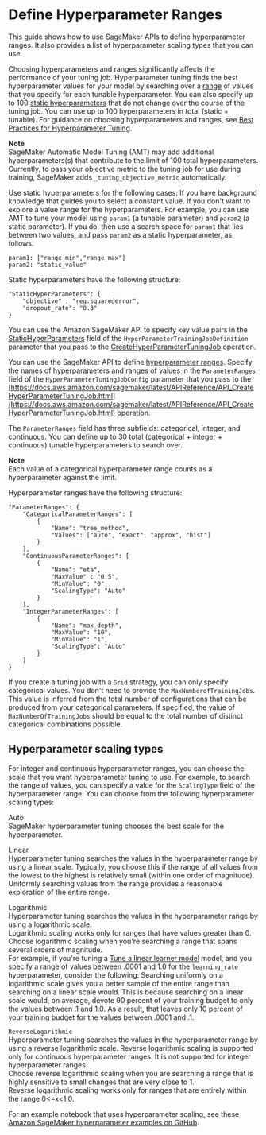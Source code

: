 # Define Hyperparameter Ranges<a name="automatic-model-tuning-define-ranges"></a>

This guide shows how to use SageMaker APIs to define hyperparameter ranges\. It also provides a list of hyperparameter scaling types that you can use\.

Choosing hyperparameters and ranges significantly affects the performance of your tuning job\. Hyperparameter tuning finds the best hyperparameter values for your model by searching over a [range](https://docs.aws.amazon.com/sagemaker/latest/APIReference/API_HyperParameterTrainingJobDefinition.html#sagemaker-Type-HyperParameterTrainingJobDefinition-HyperParameterRanges) of values that you specify for each tunable hyperparameter\. You can also specify up to 100 [static hyperparameters](https://docs.aws.amazon.com/sagemaker/latest/APIReference/API_HyperParameterTrainingJobDefinition.html#sagemaker-Type-HyperParameterTrainingJobDefinition-StaticHyperParameters) that do not change over the course of the tuning job\. You can use up to 100 hyperparameters in total \(static \+ tunable\)\. For guidance on choosing hyperparameters and ranges, see [Best Practices for Hyperparameter Tuning](automatic-model-tuning-considerations.md)\.

**Note**  
SageMaker Automatic Model Tuning \(AMT\) may add additional hyperparameters\(s\) that contribute to the limit of 100 total hyperparameters\. Currently, to pass your objective metric to the tuning job for use during training, SageMaker adds `_tuning_objective_metric` automatically\.

Use static hyperparameters for the following cases:    If you have background knowledge that guides you to select a constant value\.   If you don't want to explore a value range for the hyperparameters\.   For example, you can use AMT to tune your model using `param1` \(a tunable parameter\) and `param2` \(a static parameter\)\. If you do, then use a search space for `param1` that lies between two values, and pass `param2` as a static hyperparameter, as follows\.

```
param1: ["range_min","range_max"]
param2: "static_value"
```

Static hyperparameters have the following structure:

```
"StaticHyperParameters": {
    "objective" : "reg:squarederror",
    "dropout_rate": "0.3"
}
```

You can use the Amazon SageMaker API to specify key value pairs in the [StaticHyperParameters](https://docs.aws.amazon.com/sagemaker/latest/APIReference/API_HyperParameterTrainingJobDefinition.html#sagemaker-Type-HyperParameterTrainingJobDefinition-StaticHyperParameters) field of the `HyperParameterTrainingJobDefinition` parameter that you pass to the [CreateHyperParameterTuningJob](https://docs.aws.amazon.com/sagemaker/latest/APIReference/API_CreateHyperParameterTuningJob.html) operation\.

You can use the SageMaker API to define [hyperparameter ranges](https://docs.aws.amazon.com/sagemaker/latest/APIReference/API_HyperParameterTrainingJobDefinition.html#sagemaker-Type-HyperParameterTrainingJobDefinition-HyperParameterRanges)\. Specify the names of hyperparameters and ranges of values in the `ParameterRanges` field of the `HyperParameterTuningJobConfig` parameter that you pass to the [https://docs.aws.amazon.com/sagemaker/latest/APIReference/API_CreateHyperParameterTuningJob.html](https://docs.aws.amazon.com/sagemaker/latest/APIReference/API_CreateHyperParameterTuningJob.html) operation\. 

The `ParameterRanges` field has three subfields: categorical, integer, and continuous\. You can define up to 30 total \(categorical \+ integer \+ continuous\) tunable hyperparameters to search over\. 

**Note**  
Each value of a categorical hyperparameter range counts as a hyperparameter against the limit\. 

Hyperparameter ranges have the following structure:

```
"ParameterRanges": {
    "CategoricalParameterRanges": [
        {
            "Name": "tree_method",
            "Values": ["auto", "exact", "approx", "hist"]
        }
    ],
    "ContinuousParameterRanges": [
        {
            "Name": "eta",
            "MaxValue" : "0.5",
            "MinValue": "0",
            "ScalingType": "Auto"
        }
    ],
    "IntegerParameterRanges": [
        {
            "Name": "max_depth",
            "MaxValue": "10",
            "MinValue": "1",
            "ScalingType": "Auto"
        }
    ]
}
```

If you create a tuning job with a `Grid` strategy, you can only specify categorical values\. You don't need to provide the `MaxNumberofTrainingJobs`\. This value is inferred from the total number of configurations that can be produced from your categorical parameters\. If specified, the value of `MaxNumberOfTrainingJobs` should be equal to the total number of distinct categorical combinations possible\.

## Hyperparameter scaling types<a name="scaling-type"></a>

For integer and continuous hyperparameter ranges, you can choose the scale that you want hyperparameter tuning to use\. For example, to search the range of values, you can specify a value for the `ScalingType` field of the hyperparameter range\. You can choose from the following hyperparameter scaling types:

Auto  
SageMaker hyperparameter tuning chooses the best scale for the hyperparameter\.

Linear  
Hyperparameter tuning searches the values in the hyperparameter range by using a linear scale\. Typically, you choose this if the range of all values from the lowest to the highest is relatively small \(within one order of magnitude\)\. Uniformly searching values from the range provides a reasonable exploration of the entire range\.

Logarithmic  
Hyperparameter tuning searches the values in the hyperparameter range by using a logarithmic scale\.  
Logarithmic scaling works only for ranges that have values greater than 0\.  
Choose logarithmic scaling when you're searching a range that spans several orders of magnitude\.   
For example, if you're tuning a [Tune a linear learner model](linear-learner.md) model, and you specify a range of values between \.0001 and 1\.0 for the `learning_rate` hyperparameter, consider the following: Searching uniformly on a logarithmic scale gives you a better sample of the entire range than searching on a linear scale would\. This is because searching on a linear scale would, on average, devote 90 percent of your training budget to only the values between \.1 and 1\.0\. As a result, that leaves only 10 percent of your training budget for the values between \.0001 and \.1\.

`ReverseLogarithmic`  
Hyperparameter tuning searches the values in the hyperparameter range by using a reverse logarithmic scale\. Reverse logarithmic scaling is supported only for continuous hyperparameter ranges\. It is not supported for integer hyperparameter ranges\.  
Choose reverse logarithmic scaling when you are searching a range that is highly sensitive to small changes that are very close to 1\.  
Reverse logarithmic scaling works only for ranges that are entirely within the range 0<=x<1\.0\.

For an example notebook that uses hyperparameter scaling, see these [Amazon SageMaker hyperparameter examples on GitHub](https://github.com/awslabs/amazon-sagemaker-examples/blob/master/hyperparameter_tuning/xgboost_random_log/hpo_xgboost_random_log.ipynb)\.